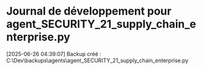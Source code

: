 # Journal de développement pour agent_SECURITY_21_supply_chain_enterprise.py

[2025-06-26 04:39:07] Backup créé : C:\Dev\backups\agents\agent_SECURITY_21_supply_chain_enterprise.py
